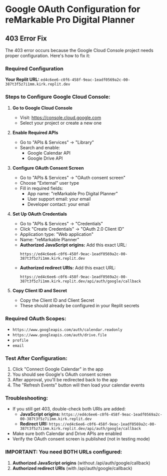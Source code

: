 # Google OAuth Configuration for reMarkable Pro Digital Planner

## 403 Error Fix

The 403 error occurs because the Google Cloud Console project needs proper configuration. Here's how to fix it:

### Required Configuration

**Your Replit URL:** `ed4c6ee6-c0f6-458f-9eac-1eadf0569a2c-00-387t3f5z7i1mm.kirk.replit.dev`

### Steps to Configure Google Cloud Console:

1. **Go to Google Cloud Console**
   - Visit: https://console.cloud.google.com
   - Select your project or create a new one

2. **Enable Required APIs**
   - Go to "APIs & Services" → "Library"
   - Search and enable:
     - Google Calendar API
     - Google Drive API

3. **Configure OAuth Consent Screen**
   - Go to "APIs & Services" → "OAuth consent screen"
   - Choose "External" user type
   - Fill in required fields:
     - App name: "reMarkable Pro Digital Planner"
     - User support email: your email
     - Developer contact: your email

4. **Set Up OAuth Credentials**
   - Go to "APIs & Services" → "Credentials"
   - Click "Create Credentials" → "OAuth 2.0 Client ID"
   - Application type: "Web application"
   - Name: "reMarkable Planner"
   - **Authorized JavaScript origins:** Add this exact URL:
     ```
     https://ed4c6ee6-c0f6-458f-9eac-1eadf0569a2c-00-387t3f5z7i1mm.kirk.replit.dev
     ```
   - **Authorized redirect URIs:** Add this exact URL:
     ```
     https://ed4c6ee6-c0f6-458f-9eac-1eadf0569a2c-00-387t3f5z7i1mm.kirk.replit.dev/api/auth/google/callback
     ```

5. **Copy Client ID and Secret**
   - Copy the Client ID and Client Secret
   - These should already be configured in your Replit secrets

### Required OAuth Scopes:
- `https://www.googleapis.com/auth/calendar.readonly`
- `https://www.googleapis.com/auth/drive.file`
- `profile`
- `email`

### Test After Configuration:
1. Click "Connect Google Calendar" in the app
2. You should see Google's OAuth consent screen
3. After approval, you'll be redirected back to the app
4. The "Refresh Events" button will then load your calendar events

### Troubleshooting:
- If you still get 403, double-check both URIs are added:
  - **JavaScript origins:** `https://ed4c6ee6-c0f6-458f-9eac-1eadf0569a2c-00-387t3f5z7i1mm.kirk.replit.dev`
  - **Redirect URI:** `https://ed4c6ee6-c0f6-458f-9eac-1eadf0569a2c-00-387t3f5z7i1mm.kirk.replit.dev/api/auth/google/callback`
- Make sure both Calendar and Drive APIs are enabled
- Verify the OAuth consent screen is published (not in testing mode)

### IMPORTANT: You need BOTH URLs configured:
1. **Authorized JavaScript origins** (without /api/auth/google/callback)
2. **Authorized redirect URIs** (with /api/auth/google/callback)